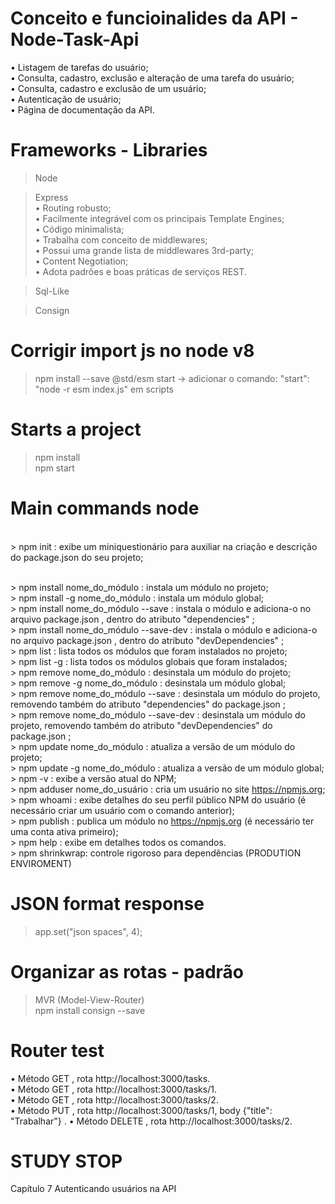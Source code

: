 # Conceito e funcioinalides da API - Node-Task-Api

• Listagem de tarefas do usuário;<br>
• Consulta, cadastro, exclusão e alteração de uma tarefa do usuário; <br>
• Consulta, cadastro e exclusão de um usuário; <br>
• Autenticação de usuário; <br>
• Página de documentação da API. <br>

# Frameworks - Libraries

> Node <br>

> Express <br>
    • Routing robusto; <br>
    • Facilmente integrável com os principais Template Engines; <br>
    • Código minimalista; <br>
    • Trabalha com conceito de middlewares; <br>
    • Possui uma grande lista de middlewares 3rd-party; <br>
    • Content Negotiation; <br>
    • Adota padrões e boas práticas de serviços REST. <br>

> Sql-Like <br>

> Consign <br>

# Corrigir import js no node v8
 > npm install --save @std/esm
 > start -> adicionar o comando: "start": "node -r esm index.js" em scripts

# Starts a project
> npm install <br>
> npm start <br>

# Main commands node

<br> > npm init : exibe um miniquestionário para auxiliar na criação e descrição do package.json do seu projeto;

<br> > npm install nome_do_módulo : instala um módulo no projeto;
<br> > npm install -g nome_do_módulo : instala um módulo global;
<br> > npm install nome_do_módulo --save : instala o módulo e adiciona-o no arquivo package.json , dentro do atributo "dependencies" ;
<br> > npm install nome_do_módulo --save-dev : instala o módulo e adiciona-o no arquivo package.json , dentro do atributo "devDependencies" ;
<br> > npm list : lista todos os módulos que foram instalados no projeto;
<br> > npm list -g : lista todos os módulos globais que foram instalados;
<br> > npm remove nome_do_módulo : desinstala um módulo do projeto;
<br> > npm remove -g nome_do_módulo : desinstala um módulo global;
<br> > npm remove nome_do_módulo --save : desinstala um módulo do projeto, removendo também do atributo "dependencies" do package.json ;
<br> > npm remove nome_do_módulo --save-dev : desinstala um módulo do projeto, removendo também do atributo "devDependencies" do package.json ;
<br> > npm update nome_do_módulo : atualiza a versão de um módulo do projeto;
<br> > npm update -g nome_do_módulo : atualiza a versão de um módulo global;
<br> > npm -v : exibe a versão atual do NPM;
<br> > npm adduser nome_do_usuário : cria um usuário no site https://npmjs.org;
<br> >  npm whoami : exibe detalhes do seu perfil público NPM do usuário (é necessário criar um usuário com o comando anterior);
<br> > npm publish : publica um módulo no https://npmjs.org (é necessário ter uma conta ativa primeiro);
<br> > npm help : exibe em detalhes todos os comandos.
<br> > npm shrinkwrap: controle rigoroso para dependências (PRODUTION ENVIROMENT)

# JSON format response
> app.set("json spaces", 4); <br>

# Organizar as rotas - padrão
> MVR (Model-View-Router) <br>
> npm install consign --save <br>

# Router test
• Método GET , rota http://localhost:3000/tasks. <br>
• Método GET , rota http://localhost:3000/tasks/1. <br>
• Método GET , rota http://localhost:3000/tasks/2. <br>
• Método PUT , rota http://localhost:3000/tasks/1, body {"title": <br>
"Trabalhar"} .
• Método DELETE , rota http://localhost:3000/tasks/2. <br>


# STUDY STOP
Capítulo 7 Autenticando usuários na API